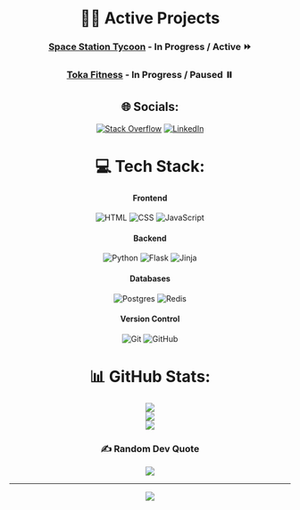 <div align="center">
 
# 👨‍💻 Active Projects
### [Space Station Tycoon](https://github.com/LewieJ08/space-station-tycoon) - In Progress / Active ⏩
### [Toka Fitness](https://github.com/LewieJ08/toka_fitness) - In Progress / Paused ⏸️
 
## 🌐 Socials:
[![Stack Overflow](https://img.shields.io/badge/-Stackoverflow-FE7A16?logo=stack-overflow&logoColor=white)](https://stackoverflow.com/users/30248346) [![LinkedIn](https://img.shields.io/badge/LinkedIn-%230077B5.svg?logo=linkedin&logoColor=white)](https://linkedin.com/in/lewie-jackson) 

# 💻 Tech Stack:
#### Frontend
![HTML](https://img.shields.io/badge/html-%23E34F26.svg?style=for-the-badge&logo=html5&logoColor=white) ![CSS](https://img.shields.io/badge/css-%231572B6.svg?style=for-the-badge&logo=css3&logoColor=white) ![JavaScript](https://img.shields.io/badge/javascript-%23323330.svg?style=for-the-badge&logo=javascript&logoColor=%23F7DF1E) 
#### Backend
![Python](https://img.shields.io/badge/python-3670A0?style=for-the-badge&logo=python&logoColor=ffdd54) ![Flask](https://img.shields.io/badge/flask-%23000.svg?style=for-the-badge&logo=flask&logoColor=white) ![Jinja](https://img.shields.io/badge/jinja-white.svg?style=for-the-badge&logo=jinja&logoColor=black)
#### Databases
![Postgres](https://img.shields.io/badge/postgres-%23316192.svg?style=for-the-badge&logo=postgresql&logoColor=white)
![Redis](https://img.shields.io/badge/redis-%23DD0031.svg?style=for-the-badge&logo=redis&logoColor=white) 
#### Version Control
![Git](https://img.shields.io/badge/git-%23F05033.svg?style=for-the-badge&logo=git&logoColor=white) ![GitHub](https://img.shields.io/badge/github-%23121011.svg?style=for-the-badge&logo=github&logoColor=white)
# 📊 GitHub Stats:
![](https://github-readme-stats.vercel.app/api?username=lewiej08&theme=dark&hide_border=false&include_all_commits=false&count_private=false)<br/>
![](https://nirzak-streak-stats.vercel.app/?user=lewiej08&theme=dark&hide_border=false)<br/>
![](https://github-readme-stats.vercel.app/api/top-langs/?username=lewiej08&theme=dark&hide_border=false&include_all_commits=false&count_private=false&layout=compact)

### ✍️ Random Dev Quote
![](https://quotes-github-readme.vercel.app/api?type=horizontal&theme=dark)

---
[![](https://visitcount.itsvg.in/api?id=lewiej08&icon=0&color=0)](https://visitcount.itsvg.in)

</div>
